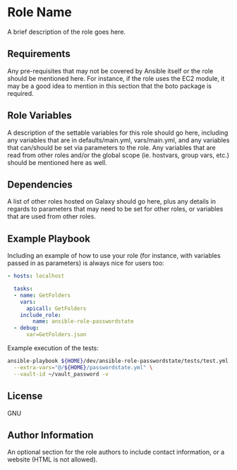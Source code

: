 <!-- cspell:ignore Ansible, hostvars, boto, apicall, passwordstate, vars, playbook -->

Role Name
=========

A brief description of the role goes here.

Requirements
------------

Any pre-requisites that may not be covered by Ansible itself or the role should be mentioned here. For instance, if the role uses the EC2 module, it may be a good idea to mention in this section that the boto package is required.

Role Variables
--------------

A description of the settable variables for this role should go here, including any variables that are in defaults/main.yml, vars/main.yml, and any variables that can/should be set via parameters to the role. Any variables that are read from other roles and/or the global scope (ie. hostvars, group vars, etc.) should be mentioned here as well.

Dependencies
------------

A list of other roles hosted on Galaxy should go here, plus any details in regards to parameters that may need to be set for other roles, or variables that are used from other roles.

Example Playbook
----------------

Including an example of how to use your role (for instance, with variables passed in as parameters) is always nice for users too:

```yaml
- hosts: localhost

  tasks:
  - name: GetFolders
    vars:
      apicall: GetFolders
    include_role:
        name: ansible-role-passwordstate
  - debug:
      var=GetFolders.json
```

Example execution of the tests:

```bash
ansible-playbook ${HOME}/dev/ansible-role-passwordstate/tests/test.yml \
  --extra-vars="@/${HOME}/passwordstate.yml" \
  --vault-id ~/vault_password -v
```

License
-------

GNU

Author Information
------------------

An optional section for the role authors to include contact information, or a website (HTML is not allowed).
